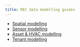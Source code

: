 ```yaml
---
title: REC data modelling guides
---
```


* [Spatial modelling](spatial/)
* [Sensor modelling](sensor/)
* [Asset & HVAC modelling](assets_hvac/)
* [Tenant modelling](tenant/)